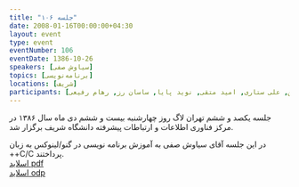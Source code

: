 ```yaml
---
title: "جلسه ۱۰۶"
date: 2008-01-16T00:00:00+04:30
layout: event
type: event
eventNumber: 106
eventDate: 1386-10-26
speakers: [سیاوش صفی]
topics: [برنامه‌نویسی]
locations: [شریف]
participants: [امیل صدق, عباس اسماعیلی, سیاوش صفی, بهنام بهجت مرندی, آرمن باغومیان, حمیدرضا داوودی, نوید عبدی, بهنام توکلی کرمانی, اشکان قاسمی, خدایار عطاری, سعید تقوی, فرزاد صداقت بین, علی ستاری, امید متقی, نوید پایا, ساسان رز, رهام رفیعی]
---
```

جلسه یکصد و ششم تهران لاگ روز چهارشنبه بیست و ششم دی ماه سال ۱۳۸۶ در مرکز فناوری اطلاعات و ارتباطات پیشرفته دانشگاه شریف برگزار شد.

در این جلسه آقای سیاوش صفی به آموزش برنامه نویسی در گنو/لینوکس به زبان ++C/C پرداختند.  
[اسلاید pdf](/events/presentations/106/start_programming.pdf)  
[اسلاید odp](/events/presentations/106/start_programming.pdf)